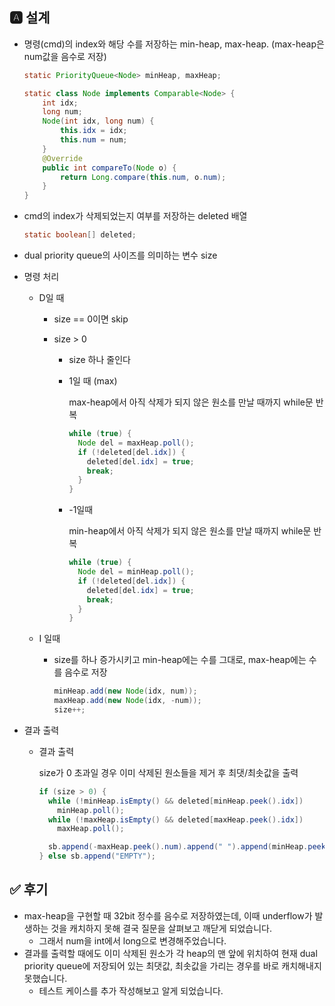 ## 🅰 설계

* 명령(cmd)의 index와 해당 수를 저장하는 min-heap, max-heap. (max-heap은 num값을 음수로 저장)

  ```java
  static PriorityQueue<Node> minHeap, maxHeap;
  
  static class Node implements Comparable<Node> {
      int idx;
      long num;
      Node(int idx, long num) {
          this.idx = idx;
          this.num = num;
      }
      @Override
      public int compareTo(Node o) {
          return Long.compare(this.num, o.num);
      }
  }
  ```

* cmd의 index가 삭제되었는지 여부를 저장하는 deleted 배열

  ```java
  static boolean[] deleted;
  ```

* dual priority queue의 사이즈를 의미하는 변수 size

* 명령 처리

  * D일 때

    * size == 0이면 skip

    * size > 0

      * size 하나 줄인다

      * 1일 때 (max)

        max-heap에서 아직 삭제가 되지 않은 원소를 만날 때까지 while문 반복

        ```java
        while (true) {
          Node del = maxHeap.poll();
          if (!deleted[del.idx]) {
            deleted[del.idx] = true;
            break;
          }
        }
        ```

        

      * -1일때

        min-heap에서 아직 삭제가 되지 않은 원소를 만날 때까지 while문 반복

        ```java
        while (true) {
          Node del = minHeap.poll();
          if (!deleted[del.idx]) {
            deleted[del.idx] = true;
            break;
          }
        }
        ```

  * I 일때

    * size를 하나 증가시키고 min-heap에는 수를 그대로, max-heap에는 수를 음수로 저장

      ```java
      minHeap.add(new Node(idx, num));
      maxHeap.add(new Node(idx, -num));
      size++;
      ```

* 결과 출력

  * 결과 출력

    size가 0 초과일 경우 이미 삭제된 원소들을 제거 후 최댓/최솟값을 출력

    ```java
    if (size > 0) {
      while (!minHeap.isEmpty() && deleted[minHeap.peek().idx])
        minHeap.poll();
      while (!maxHeap.isEmpty() && deleted[maxHeap.peek().idx])
        maxHeap.poll();
    
      sb.append(-maxHeap.peek().num).append(" ").append(minHeap.peek().num);
    } else sb.append("EMPTY");
    ```



## ✅ 후기

* max-heap을 구현할 때 32bit 정수를 음수로 저장하였는데, 이때 underflow가 발생하는 것을 캐치하지 못해 결국 질문을 살펴보고 깨닫게 되었습니다.
  * 그래서 num을 int에서 long으로 변경해주었습니다.
* 결과를 출력할 때에도 이미 삭제된 원소가 각 heap의 맨 앞에 위치하여 현재 dual priority queue에 저장되어 있는 최댓값, 최솟값을 가리는 경우를 바로 캐치해내지 못했습니다.
  * 테스트 케이스를 추가 작성해보고 알게 되었습니다.